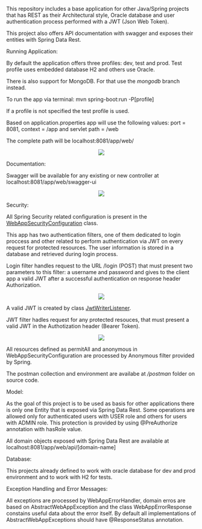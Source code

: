 This repository includes a base application for other Java/Spring projects that has REST as their Architectural style, Oracle database and user authentication process performed with a JWT (Json Web Token).

This project also offers API documentation with swagger and exposes their entities with Spring Data Rest.

Running Application:

By default the application offers three profiles: dev, test and prod.
Test profile uses embedded database H2 and others use Oracle.

There is also support for MongoDB. For that use the <i>mongodb</i> branch instead.

To run the app via terminal: mvn spring-boot:run -P[profile]

If a profile is not specified the test profile is used.

Based on application.properties app will use the following values: port = 8081, context = /app and servlet path = /web

The complete path will be localhost:8081/app/web/
  
<p align="center"><img src="https://user-images.githubusercontent.com/14075325/159719731-76393c49-4cc4-4ed0-adfa-aed783a2f89e.png"></p>
  
Documentation:
  
Swagger will be available for any existing or new controller at localhost:8081/app/web/swagger-ui
  
<p align="center"><img src="https://user-images.githubusercontent.com/14075325/159719863-c5abedd1-f30e-4d3f-82f1-f4b620f9db62.png"></p>

Security:

All Spring Security related configuration is present in the <a href="https://github.com/augustodossantosti/baseapp/blob/master/src/main/java/com/development/baseapp/configuration/WebAppSecurityConfiguration.java">WebAppSecurityConfiguration</a> class.

This app has two authentication filters, one of them dedicated to login proccess and other related to perform authentication via JWT on every request for protected resources. The user information is stored in a database and retrieved during login process.

Login filter handles request to the URL /login (POST) that must present two parameters to this filter: a username and password and gives to the client app a valid JWT after a successful authentication on response header Authorization.
  
<p align="center"><img src="https://user-images.githubusercontent.com/14075325/159722804-42c6c135-502e-4976-bd61-599de8ba87d7.png"></p>
  
A valid JWT is created by class <a href="https://github.com/augustodossantosti/baseapp/blob/master/src/main/java/com/development/baseapp/security/login/JwtWriterListener.java">JwtWriterListener</a>.

JWT filter hadles request for any protected resouces, that must present a valid JWT in the Authotization header (Bearer Token).
  
<p align="center"><img src="https://user-images.githubusercontent.com/14075325/159722858-bb09fd11-f237-419c-bdc9-7238d0f5a14d.png"></p>

All resources defined as permitAll and anonymous in WebAppSecurityConfiguration are processed by Anonymous filter provided by Spring.
  
The postman collection and environment are availabe at <i>/postman</i> folder on source code.

Model:

As the goal of this project is to be used as basis for other applications there is only one Entity that is exposed via Spring Data Rest.
Some operations are allowed only for authenticated users with USER role and others for users with ADMIN role. This protection is provided by using @PreAuthorize annotation with hasRole value.
  
All domain objects exposed with Spring Data Rest are available at localhost:8081/app/web/api/[domain-name]

Database:

This projects already defined to work with oracle database for dev and prod environment and to work with H2 for tests.

Exception Handling and Error Messages:

All exceptions are processed by WebAppErrorHandler, domain erros are based on AbstractWebAppException and the class WebAppErrorResponse constains useful data about the error itself.
By default all implementations of AbstractWebAppExceptions should have @ResponseStatus annotation.
